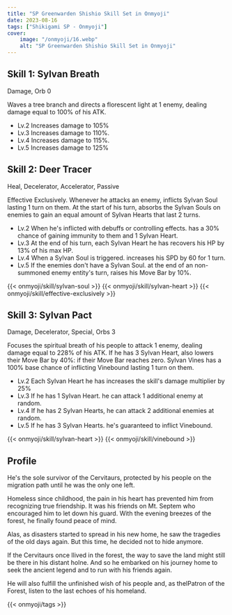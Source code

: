 ```yaml
---
title: "SP Greenwarden Shishio Skill Set in Onmyoji"
date: 2023-08-16   
tags: ["Shikigami SP - Onmyoji"]
cover:
    image: "/onmyoji/16.webp" 
    alt: "SP Greenwarden Shishio Skill Set in Onmyoji"  
---
```


## Skill 1: Sylvan Breath
Damage, Orb 0

Waves a tree branch and directs a florescent light at 1 enemy, dealing damage equal to 100% of his ATK.

- Lv.2 Increases damage to 105%
- Lv.3 Increases damage to 110%.
- Lv.4 Increases damage to 115%.
- Lv.5 Increases damage to 125%

## Skill 2: Deer Tracer
Heal, Decelerator, Accelerator, Passive

Effective Exclusively. Whenever he attacks an enemy, inflicts Sylvan Soul lasting 1 turn on them. At the start of his turn, absorbs the Sylvan Souls on enemies to gain an equal amount of Sylvan Hearts that last 2 turns.

- Lv.2 When he's inflicted with debuffs or controlling effects. has a 30% chance of gaining immunity to them and 1 Sylvan Heart.
- Lv.3 At the end of his turn, each Sylvan Heart he has recovers his HP by 13% of his max HP.
- Lv.4 When a Sylvan Soul is triggered. increases his SPD by 60 for 1 turn.
- Lv.5 If the enemies don't have a Sylvan Soul. at the end of an non-summoned enemy entity's turn, raises his Move Bar by 10%.

{{< onmyoji/skill/sylvan-soul >}}
{{< onmyoji/skill/sylvan-heart >}}
{{< onmyoji/skill/effective-exclusively >}}

## Skill 3: Sylvan Pact
Damage, Decelerator, Special, Orbs 3

Focuses the spiritual breath of his people to  attack 1 enemy, dealing damage equal to 228% of his ATK. If he has 3 Sylvan Heart,  also lowers their Move Bar by 40%: if their Move Bar reaches zero. Sylvan Vines has a 100% base chance of inflicting Vinebound lasting 1 turn on them.

- Lv.2 Each Sylvan Heart he has increases the skill's damage multiplier by 25%
- Lv.3 If he has 1 Sylvan Heart. he can attack 1 additional enemy at random.
- Lv.4 If he has 2 Sylvan Hearts, he can attack 2 additional enemies at random.
- Lv.5 If he has 3 Sylvan Hearts. he's guaranteed to inflict Vinebound.
 
{{< onmyoji/skill/sylvan-heart >}}
{{< onmyoji/skill/vinebound >}}

## Profile

He's the sole survivor of the Cervitaurs, protected by his people on the migration path until he was the only one left.

Homeless since childhood, the pain in his heart has prevented him from recognizing true friendship. It was his friends on Mt. Septem who encouraged him to let down his guard. With the evening breezes of the forest, he finally found peace of mind.

Alas, as disasters started to spread in his new home, he saw the tragedies of the old days again. But this time, he decided not to hide anymore.

If the Cervitaurs once llived in the forest, the way to save the land might still be there in his distant holne. And so he embarked on his journey home to seek the ancient legend and to run with his friends again.

He will also fulfill the unfinished wish of his people and, as thelPatron of the Forest, listen to the last echoes of his homeland.

{{< onmyoji/tags >}}